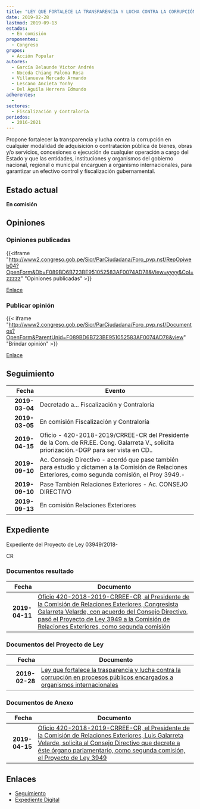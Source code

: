 ```yaml
---
title: "LEY QUE FORTALECE LA TRANSPARENCIA Y LUCHA CONTRA LA CORRUPCIÓN EN PROCESOS PÚBLICOS ENCARGADOS A ORGANISMOS INTERNACIONALES"
date: 2019-02-28
lastmod: 2019-09-13
estados: 
  - En comisión
proponentes: 
  - Congreso
grupos: 
  - Acción Popular
autores: 
  - García Belaunde Víctor Andrés
  - Noceda Chiang Paloma Rosa
  - Villanueva Mercado Armando
  - Lescano Ancieta Yonhy
  - Del Águila Herrera Edmundo
adherentes: 
  - 
sectores: 
  - Fiscalización y Contraloría
periodos: 
  - 2016-2021
---
```


Propone fortalecer la transparencia y lucha contra la corrupción en cualquier modalidad de adquisición o contratación pública de bienes, obras y/o servicios, concesiones o ejecución de cualquier operación a cargo del Estado y que las entidades, instituciones y organismos del gobierno nacional, regional o municipal encarguen a organismo internacionales, para garantizar un efectivo control y fiscalización gubernamental.


## Estado actual

**En comisión**

## Opiniones

### Opiniones publicadas

{{<iframe "http://www2.congreso.gob.pe/Sicr/ParCiudadana/Foro_pvp.nsf/RepOpiweb04?OpenForm&Db=F089BD6B723BE951052583AF0074AD78&View=yyyy&Col=zzzzz" "Opiniones publicadas" >}}

[Enlace](http://www2.congreso.gob.pe/Sicr/ParCiudadana/Foro_pvp.nsf/RepOpiweb04?OpenForm&Db=F089BD6B723BE951052583AF0074AD78&View=yyyy&Col=zzzzz)
### Publicar opinión

{{< iframe "http://www2.congreso.gob.pe/Sicr/ParCiudadana/Foro_pvp.nsf/Documentos?OpenForm&ParentUnid=F089BD6B723BE951052583AF0074AD78&view" "Brindar opinión" >}}

[Enlace](http://www2.congreso.gob.pe/Sicr/ParCiudadana/Foro_pvp.nsf/Documentos?OpenForm&ParentUnid=F089BD6B723BE951052583AF0074AD78&view)

## Seguimiento

| Fecha | Evento |
|------:|--------|
| **2019-03-04** | Decretado a... Fiscalización y Contraloría|
| **2019-03-05** | En comisión Fiscalización y Contraloría|
| **2019-04-15** | Oficio - 420-2018-2019/CRREE-CR del Presidente de la Com. de RR.EE. Cong. Galarreta V., solicita priorización.-DGP para ser vista en CD..|
| **2019-09-10** | Ac. Consejo Directivo - acordó que pase también para estudio y dictamen a la Comisión de Relaciones Exteriores, como segunda comisión, el Proy 3949.-|
| **2019-09-10** | Pase También Relaciones Exteriores - Ac. CONSEJO DIRECTIVO|
| **2019-09-13** | En comisión Relaciones Exteriores|


## Expediente

Expediente del Proyecto de Ley 03949/2018-

CR


### Documentos resultado

| Fecha | Documento |
|------:|--------|
| **2019-04-11** | [Oficio 420-2018-2019-CRREE-CR, al Presidente de la Comisión de Relaciones Exteriores, Congresista Galarreta Velarde, con acuerdo del Consejo Directivo, pasó el Proyecto de Ley 3949 a la Comisión de Relaciones Exteriores, como segunda comisión](http://www.leyes.congreso.gob.pe/Documentos/2016_2021/Consejo_Directivo/Pedidos_Pase_a_Comision/OFICIO-420-2018-2019-CRREE-CR.pdf) |

### Documentos del Proyecto de Ley

| Fecha | Documento |
|------:|--------|
| **2019-02-28** | [Ley que fortalece la trasparencia y lucha contra la corrupción en procesos públicos encargados a organismos internacionales](http://www.leyes.congreso.gob.pe/Documentos/2016_2021/Proyectos_de_Ley_y_de_Resoluciones_Legislativas/PL0394920190228.pdf) |

### Documentos de Anexo

| Fecha | Documento |
|------:|--------|
| **2019-04-15** | [Oficio 420-2018-2019-CRREE-CR, el Presidente de la Comisión de Relaciones Exteriores, Luis Galarreta Velarde, solicita al Consejo Directivo que decrete a éste órgano parlamentario, como segunda comisión, el Proyecto de Ley 3949](http://www.leyes.congreso.gob.pe/Documentos/2016_2021/Consejo_Directivo/Pedidos_Pase_a_Comision/OFICIO-420-2018-2019-CRREE-CR.pdf) |

## Enlaces 

- [Seguimiento](http://www2.congreso.gob.pe/Sicr/TraDocEstProc/CLProLey2016.nsf/f7fff46988ca05b1052578e100829cc7/c8a5f358673aa8d9052583af00635061?OpenDocument)
- [Expediente Digital](http://www2.congreso.gob.pe/Sicr/TraDocEstProc/CLProLey2016.nsf/f7fff46988ca05b1052578e100829cc7/c8a5f358673aa8d9052583af00635061?OpenDocument&Click=05257FB7005EB655.eb71d0cf91d8294e05256cdf006b5706/$Body/0.1C6C)
